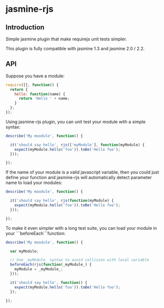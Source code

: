 # jasmine-rjs

## Introduction

Simple jasmine plugin that make requirejs unit tests simpler.

This plugin is fully compatible with jasmine 1.3 and jasmine 2.0 / 2.2.

## API

Suppose you have a module:

```javascript
require([], function() {
  return {
    hello: function(name) {
      return 'Hello ' + name;
    }
  };
});
```

Using jasmine-rjs plugin, you can unit test your module with a simple syntax:

```javascript
describe('My moodule', function() {

  it('should say hello', rjs(['myModule'], function(myModule) {
    expect(myModule.hello('foo')).toBe('Hello foo');
  }));

});
```

If the name of your module is a valid javascript variable, then you could just define your function and jasmine-rjs will automatically detect parameter name to load your modules:

```javascript
describe('My moodule', function() {

  it('should say hello', rjs(function(myModule) {
    expect(myModule.hello('foo')).toBe('Hello foo');
  }));

});
```

To make it even simpler with a long test suite, you can load your module in your ```beforeEach``̀ function:

```javascript
describe('My moodule', function() {

  var myModule;

  // Use _myModule_ syntax to avoid collision with local variable
  beforeEach(rjs(function(_myModule_) {
    myModule = _myModule_;
  }));

  it('should say hello', function() {
    expect(myModule.hello('foo')).toBe('Hello foo');
  });

});
```